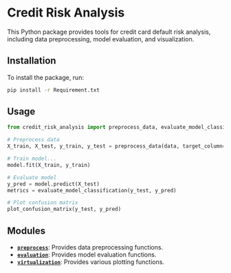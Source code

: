 # Credit Risk Analysis

This Python package provides tools for credit card default risk analysis, including data preprocessing, model evaluation, and visualization.

## Installation

To install the package, run:

```bash
pip install -r Requirement.txt
```

## Usage

```python
from credit_risk_analysis import preprocess_data, evaluate_model_classification, plot_confusion_matrix

# Preprocess data
X_train, X_test, y_train, y_test = preprocess_data(data, target_column='default')

# Train model...
model.fit(X_train, y_train)

# Evaluate model
y_pred = model.predict(X_test)
metrics = evaluate_model_classification(y_test, y_pred)

# Plot confusion matrix
plot_confusion_matrix(y_test, y_pred)
```

## Modules

- **[`preprocess`](./preprocess.py)**: Provides data preprocessing functions.
- **[`evaluation`](./evaluation.py)**: Provides model evaluation functions.
- **[`virtualization`](./virtualization.py)**: Provides various plotting functions.